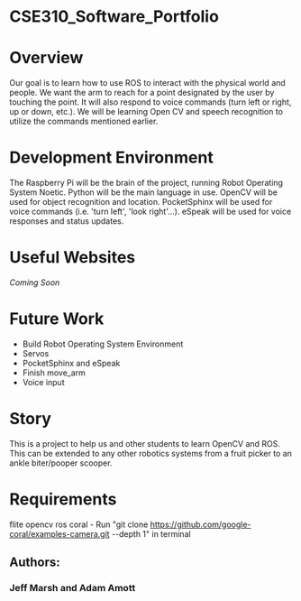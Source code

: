 # CSE310_Software_Portfolio

# Overview
Our goal is to learn how to use ROS to interact with the physical world and people. We want the arm to reach for a point designated by the user by touching the point. It will also respond to voice commands (turn left or right, up or down, etc.). We will be learning Open CV and speech recognition to utilize the commands mentioned earlier.
<!--{Important!  Do not say in this section that this is college assignment.  Talk about what you are trying to accomplish as a software engineer to further your learning.} -->

# Development Environment
The Raspberry Pi will be the brain of the project, running Robot Operating System Noetic. Python will be the main language in use. OpenCV will be used for object recognition and location. PocketSphinx will be used for voice commands (i.e. 'turn left', 'look right'...). eSpeak will be used for voice responses and status updates. 

# Useful Websites
*Coming Soon*

# Future Work
* Build Robot Operating System Environment
* Servos
* PocketSphinx and eSpeak
* Finish move_arm
* Voice input

# Story
This is a project to help us and other students to learn OpenCV and ROS. This can be extended
to any other robotics systems from a fruit picker to an ankle biter/pooper scooper.

# Requirements
flite
opencv
ros
coral - Run "git clone https://github.com/google-coral/examples-camera.git --depth 1" in terminal

## Authors:
### Jeff Marsh and Adam Amott
